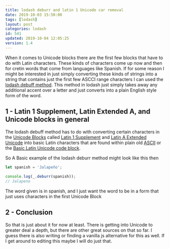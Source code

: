 ```yaml
---
title: lodash deburr and latin 1 Unicode car removal
date: 2019-10-03 15:50:00
tags: [lodash]
layout: post
categories: lodash
id: 541
updated: 2019-10-04 12:05:25
version: 1.4
---
```


When it comes to Unicode blocks there are the first few blocks that have to do with Latin characters. These kinds of characters come up now and then for cretin words that come from languages like Spanish. If for some reason I might be interested in just simply converting these kinds of strings into a string that contains just the first few ASCCI range characters I can used the [lodash debuff method](https://lodash.com/docs/4.17.15#deburr). This method in lodash just simply takes away any additional accent over a letter and just converts into a plain English style form of the word.

<!-- more -->

## 1 - Latin 1 Supplement, Latin Extended A, and Unicode blocks in general

The lodash debuff method has to do with converting certain characters in the [Unicode Blocks](https://en.wikipedia.org/wiki/Unicode_block) called [Latin 1 Supplement](https://en.wikipedia.org/wiki/Latin-1_Supplement_(Unicode_block)#Character_table) and [Latin A Extended Unicode](https://en.wikipedia.org/wiki/Latin_Extended-A) into basic Latin characters that are found within plain old [ASCII](https://en.wikipedia.org/wiki/ASCII) or the [Basic Latin Unicode code block](https://en.wikipedia.org/wiki/Basic_Latin_(Unicode_block)).


So A Basic example of the lodash deburr method might look like this then

```js
let spanish = 'Jalapeño';
 
console.log(_.deburr(spanish));
// Jalapeno
```

The word given is in spanish, and I just want the word to be in a form that just uses characters in the first Unicode Block

## 2 - Conclusion

So that is just about it for now at least. There is getting into Unicode to greater deal a depth, but there are other great sources on that so far. I guess there is also writing or finding a vanilla js alternative for this as well. If I get around to editing this maybe I will do just that.